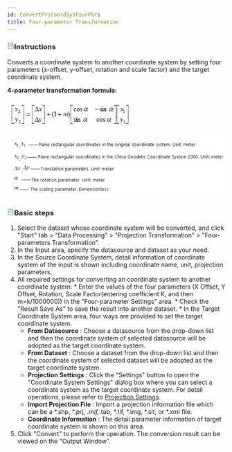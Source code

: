 ```yaml
---
id: ConvertPrjCoordSysFourPara
title: Four-parameter Transformation
---
```

### ![](../../img/read.gif)Instructions

Converts a coordinate system to another coordinate system by setting four parameters (x-offset, y-offset, rotation and scale factor) and the target coordinate system.

**4-parameter transformation formula:** 

![](img-en/Equation7.png)  
 
![](img-en/Equation8.png)  
  
### ![](../../img/read.gif)Basic steps

  1. Select the dataset whose coordinate system will be converted, and click "Start" tab > "Data Processing" > "Projection Transformation" > "Four-parameters Transformation".
  2. In the Input area, specify the datasource and dataset as your need.
  3. In the Source Coordinate System, detail information of coordinate system of the input is shown including coordinate name, unit, projection parameters. 
  4. All required settings for converting an coordinate system to another coordinate system: 
    * Enter the values of the four parameters (X Offset, Y Offset, Rotation, Scale Factor(entering coefficient K, and then m=k/1000000)) in the "Four-parameter Settings" area.
    * Check the "Result Save As" to save the result into another dataset.
    * In the Target Coordinate System area, four ways are provided to set the target coordinate system.
      * **From Datasource** : Choose a datasource from the drop-down list and then the coordinate system of selected datasource will be adopted as the target coordinate system.
      * **From Dataset** : Choose a dataset from the drop-down list and then the coordinate system of selected dataset will be adopted as the target coordinate system.
      * **Projection Settings** : Click the "Settings" button to open the "Coordinate System Settings" dialog box where you can select a coordinate system as the target coordinate system. For detail operations, please refer to [Projection Settings](PrjCoordSysSettingWin.htm).
      * **Import Projection File** : Import a projection information file which can be a *.shp, *.prj, *.mif,*.tab, *.tif, *.img, *.sit, or *.xml file.
      * **Coordinate Information** : The detail parameter information of target coordinate system is shown on this area.
  5. Click "Convert" to perform the operation. The conversion result can be viewed on the "Output Window".